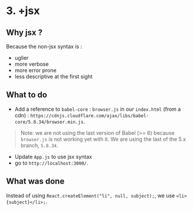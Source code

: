 # 3. +jsx

## Why jsx ?

Because the non-jsx syntax is :

- uglier
- more verbose
- more error prone
- less descriptive at the first sight

## What to do

- Add a reference to `babel-core` : `browser.js` in our `index.html` (from a cdn) : `https://cdnjs.cloudflare.com/ajax/libs/babel-core/5.8.34/browser.min.js`.
> Note: we are not using the last version of Babel (>= 6) because `browser.js` is not working yet with it. We are using the last of the 5.x branch, `5.8.34`.

- Update `App.js` to use jsx syntax
- go to `http://localhost:3000/`.

## What was done

Instead of using `React.createElement("li", null, subject);`, we use `<li>{subject}</li>;`.
